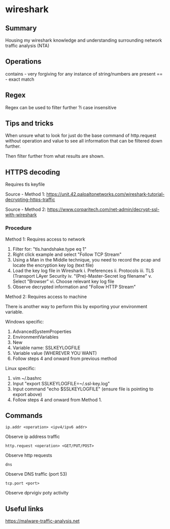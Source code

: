 # wireshark

## Summary
Housing my wireshark knowledge and understanding surrounding network traffic analysis (NTA)

## Operations
contains - very forgiving for any instance of string/numbers are present
== - exact match

## Regex
Regex can be used to filter further
?i case insensitive

## Tips and tricks
When unsure what to look for just do the base command of http.request without operation and value to see all information that can be filtered down further.

Then filter further from what results are shown.

## HTTPS decoding
Requires tls keyfile

Source - Method 1: https://unit.42.paloaltonetworks.com/wireshark-tutorial-decrypting-https-traffic

Source - Method 2: https://www.corparitech.com/net-admin/decrypt-ssl-with-wireshark

### Procedure
Method 1:
Requires access to network

1. Filter for: "tls.handshake.type eq 1"
2. Right click example and select "Follow TCP Stream"
3. Using a Man in the Middle technique, you need to record the pcap and locate the encryption key log (text file)
4. Load the key log file in Wireshark
    i. Preferences
    ii. Protocols
    iii. TLS (Transport LAyer Security
    iv. "(Pre)-Master-Secret log filename" 
    v. Select "Browser"
    vi. Choose relevant key log file
5. Observe decrypted information and "Follow HTTP Stream"

Method 2:
Requires access to machine

There is another way to perform this by exporting your environment variable.

Windows specific:
1. AdvancedSystemProperties
2. EnvironmentVariables
3. New
4. Variable name: SSLKEYLOGFILE 
5. Variable value (WHEREVER YOU WANT)
6. Follow steps 4 and onward from previous method

Linux specific:
1. vim ~/.bashrc
2. Input "export SSLKEYLOGFILE=~/.ssl-key.log"
3. Input command "echo $SSLKEYLOGFILE" (ensure file is pointing to export above)
4. Follow steps 4 and onward from Method 1.

## Commands
```
ip.addr <operation> <ipv4/ipv6 addr>
```
Observe ip address traffic

```
http.request <operation> <GET/PUT/POST>
```
Observe http requests

```
dns
```
Observe DNS traffic (port 53)

```
tcp.port <port>
```
Observe dprvigiv poty activity

## Useful links
https://malware-traffic-analysis.net
